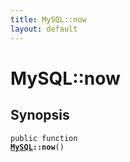 ```yaml
---
title: MySQL::now
layout: default
---
```


# MySQL::now

## Synopsis

<code>public function <b><a href="MySQL">MySQL</a>::now</b>()</code>

